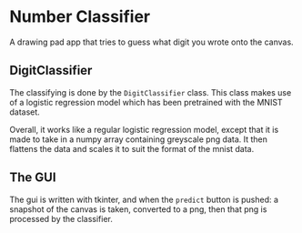 # Number Classifier

A drawing pad app that tries to guess what digit you wrote onto the canvas.

## DigitClassifier

The classifying is done by the `DigitClassifier` class. 
This class makes use of a logistic regression model which has been pretrained with the MNIST dataset.

Overall, it works like a regular logistic regression model, except that it is made to take in a numpy array containing greyscale png data. 
It then flattens the data and scales it to suit the format of the mnist data.

## The GUI

The gui is written with tkinter, and when the `predict` button is pushed: a snapshot of the canvas is taken, converted to a png, then that png is processed by the classifier.
